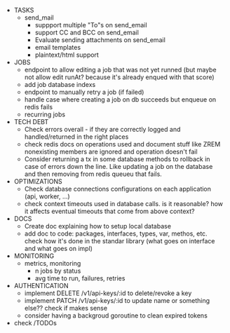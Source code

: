- TASKS
    - send_mail
        - suppport multiple "To"s on send_email
        - support CC and BCC on send_email
        - Evaluate sending attachments on send_email
        - email templates
        - plaintext/html support
- JOBS
    - endpoint to allow editing a job that was not yet runned (but maybe not allow edit runAt? because it's already enqued with that score)
    - add job database indexs
    - endpoint to manually retry a job (if failed)
    - handle case where creating a job on db succeeds but enqueue on redis fails
    - recurring jobs
- TECH DEBT
    - Check errors overall - if they are correctly logged and handled/returned in the right places
    - check redis docs on operations used and document stuff like ZREM nonexisting members are ignored and operation doesn't fail
    - Consider returning a tx in some database methods to rollback in case of errors down the line. Like updating a job on the database and then removing from redis queueu that fails.
- OPTIMIZATIONS
    - Check database connections configurations on each application (api, worker, ...)
    - check context timeouts used in database calls. is it reasonable? how it affects eventual timeouts that come from above context?
- DOCS
    - Create doc explaining how to setup local database
    - add doc to code: packages, interfaces, types, var, methos, etc. check how it's done in the standar library (what goes on interface and what goes on impl)
- MONITORING
    - metrics, monitoring
        - n jobs by status
        - avg time to run, failures, retries
- AUTHENTICATION
    - implement DELETE /v1/api-keys/:id	to delete/revoke a key
    - implement PATCH /v1/api-keys/:id	to update name or something else?? check if makes sense
    - consider having a backgroud goroutine to clean expired tokens
- check /TODOs